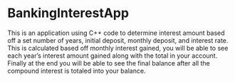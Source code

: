 # BankingInterestApp

This is an application using C++ code to determine interest amount based off a set number of years, initial deposit, monthly deposit, and interest rate. 
This is calculated based off monthly interest gained, you will be able to see each year’s interest amount 
gained along with the total in your account. Finally at the end you will be able to see the final balance after all the compound interest is totaled into your balance. 
